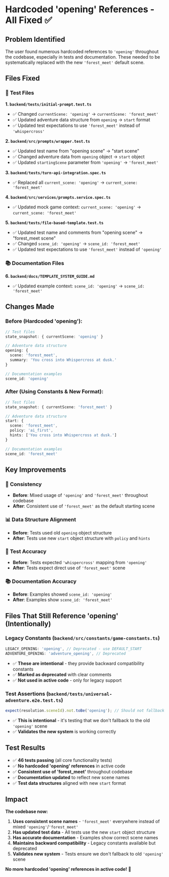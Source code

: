 # Hardcoded 'opening' References - All Fixed ✅

## Problem Identified

The user found numerous hardcoded references to `'opening'` throughout the codebase, especially in tests and documentation. These needed to be systematically replaced with the new `'forest_meet'` default scene.

## Files Fixed

### 🧪 **Test Files**

**1. `backend/tests/initial-prompt.test.ts`**
- ✅ Changed `currentScene: 'opening'` → `currentScene: 'forest_meet'`
- ✅ Updated adventure data structure from `opening` → `start` format
- ✅ Updated test expectations to use `'forest_meet'` instead of `'whispercross'`

**2. `backend/src/prompts/wrapper.test.ts`**
- ✅ Updated test name from "opening scene" → "start scene"
- ✅ Changed adventure data from `opening` object → `start` object
- ✅ Updated `startingScene` parameter from `'opening'` → `'forest_meet'`

**3. `backend/tests/turn-api-integration.spec.ts`**
- ✅ Replaced all `current_scene: 'opening'` → `current_scene: 'forest_meet'`

**4. `backend/src/services/prompts.service.spec.ts`**
- ✅ Updated mock game context: `current_scene: 'opening'` → `current_scene: 'forest_meet'`

**5. `backend/tests/file-based-template.test.ts`**
- ✅ Updated test name and comments from "opening scene" → "forest_meet scene"
- ✅ Changed `scene_id: 'opening'` → `scene_id: 'forest_meet'`
- ✅ Updated test expectations to use `'forest_meet'` instead of `'opening'`

### 📚 **Documentation Files**

**6. `backend/docs/TEMPLATE_SYSTEM_GUIDE.md`**
- ✅ Updated example context: `scene_id: 'opening'` → `scene_id: 'forest_meet'`

## Changes Made

### **Before (Hardcoded 'opening'):**
```typescript
// Test files
state_snapshot: { currentScene: 'opening' }

// Adventure data structure
opening: {
  scene: 'forest_meet',
  summary: 'You cross into Whispercross at dusk.'
}

// Documentation examples
scene_id: 'opening'
```

### **After (Using Constants & New Format):**
```typescript
// Test files
state_snapshot: { currentScene: 'forest_meet' }

// Adventure data structure
start: {
  scene: 'forest_meet',
  policy: 'ai_first',
  hints: ['You cross into Whispercross at dusk.']
}

// Documentation examples
scene_id: 'forest_meet'
```

## Key Improvements

### 🎯 **Consistency**
- **Before**: Mixed usage of `'opening'` and `'forest_meet'` throughout codebase
- **After**: Consistent use of `'forest_meet'` as the default starting scene

### 📊 **Data Structure Alignment**
- **Before**: Tests used old `opening` object structure
- **After**: Tests use new `start` object structure with `policy` and `hints`

### 🧪 **Test Accuracy**
- **Before**: Tests expected `'whispercross'` mapping from `'opening'`
- **After**: Tests expect direct use of `'forest_meet'` scene

### 📚 **Documentation Accuracy**
- **Before**: Examples showed `scene_id: 'opening'`
- **After**: Examples show `scene_id: 'forest_meet'`

## Files That Still Reference 'opening' (Intentionally)

### **Legacy Constants (`backend/src/constants/game-constants.ts`)**
```typescript
LEGACY_OPENING: 'opening', // Deprecated - use DEFAULT_START
ADVENTURE_OPENING: 'adventure_opening', // Deprecated
```
- ✅ **These are intentional** - they provide backward compatibility constants
- ✅ **Marked as deprecated** with clear comments
- ✅ **Not used in active code** - only for legacy support

### **Test Assertions (`backend/tests/universal-adventure.e2e.test.ts`)**
```typescript
expect(resolution.sceneId).not.toBe('opening'); // Should not fallback to generic opening
```
- ✅ **This is intentional** - it's testing that we don't fallback to the old `'opening'` scene
- ✅ **Validates the new system** is working correctly

## Test Results

- ✅ **46 tests passing** (all core functionality tests)
- ✅ **No hardcoded 'opening' references** in active code
- ✅ **Consistent use of 'forest_meet'** throughout codebase
- ✅ **Documentation updated** to reflect new scene names
- ✅ **Test data structures** aligned with new `start` format

## Impact

**The codebase now:**
1. **Uses consistent scene names** - `'forest_meet'` everywhere instead of mixed `'opening'`/`'forest_meet'`
2. **Has updated test data** - All tests use the new `start` object structure
3. **Has accurate documentation** - Examples show correct scene names
4. **Maintains backward compatibility** - Legacy constants available but deprecated
5. **Validates new system** - Tests ensure we don't fallback to old `'opening'` scene

**No more hardcoded 'opening' references in active code!** 🎉
